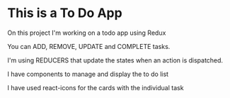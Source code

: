 # This is a To Do App

On this project I'm working on a todo app using Redux

You can ADD, REMOVE, UPDATE and COMPLETE tasks. 

I'm using REDUCERS that update the states when an action is dispatched.

I have components to manage and display the to do list

I have used react-icons for the cards with the individual task
